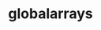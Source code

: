 ---
title: "globalarrays"
layout: cache
categories: [package, develop-2024-05-19]
meta: {"versions": ["5.8.2"], "compilers": ["cce@=15.0.1", "gcc@=10.3.0", "gcc@=11.4.0", "gcc@=9.4.0", "oneapi@=2024.0.0"], "oss": ["rhel8", "sle_hpc15", "ubuntu20.04", "ubuntu22.04"], "platforms": ["linux"], "targets": ["neoverse_v1", "neoverse_v2", "ppc64le", "x86_64_v3", "x86_64_v4", "zen4"], "stacks": ["e4s", "e4s-cray-rhel", "e4s-cray-sles", "e4s-neoverse-v2", "e4s-neoverse_v1", "e4s-oneapi", "e4s-power", "root"], "num_specs": 7, "num_specs_by_stack": {"root": 7, "e4s-cray-rhel": 1, "e4s-cray-sles": 1, "e4s-power": 1, "e4s-neoverse_v1": 1, "e4s-neoverse-v2": 1, "e4s": 1, "e4s-oneapi": 1}}
spec_details: [{"hash": "d52pb44wnaruz2q2tqgdyildt6rfyqpl", "compiler": "cce@=15.0.1", "versions": ["5.8.2"], "os": "rhel8", "platform": "linux", "target": "zen4", "variants": ["armci=mpi-ts", "build_system=autotools", "~scalapack"], "stacks": ["root", "e4s-cray-rhel"], "size": "-", "tarball": "https://binaries.spack.io/develop-2024-05-19/build_cache/linux-rhel8-zen4/cce-15.0.1/globalarrays-5.8.2/linux-rhel8-zen4-cce-15.0.1-globalarrays-5.8.2-d52pb44wnaruz2q2tqgdyildt6rfyqpl.spack"}, {"hash": "sr44dgv7dz4rg6srpwdcyat4lf5urzll", "compiler": "gcc@=10.3.0", "versions": ["5.8.2"], "os": "sle_hpc15", "platform": "linux", "target": "x86_64_v4", "variants": ["armci=mpi-ts", "build_system=autotools", "~scalapack"], "stacks": ["e4s-cray-sles", "root"], "size": "-", "tarball": "https://binaries.spack.io/develop-2024-05-19/build_cache/linux-sle_hpc15-x86_64_v4/gcc-10.3.0/globalarrays-5.8.2/linux-sle_hpc15-x86_64_v4-gcc-10.3.0-globalarrays-5.8.2-sr44dgv7dz4rg6srpwdcyat4lf5urzll.spack"}, {"hash": "fvza3ytlzycb5nyjcfkh4sdemippv56c", "compiler": "gcc@=9.4.0", "versions": ["5.8.2"], "os": "ubuntu20.04", "platform": "linux", "target": "ppc64le", "variants": ["armci=mpi-ts", "build_system=autotools", "~scalapack"], "stacks": ["root", "e4s-power"], "size": "-", "tarball": "https://binaries.spack.io/develop-2024-05-19/build_cache/linux-ubuntu20.04-ppc64le/gcc-9.4.0/globalarrays-5.8.2/linux-ubuntu20.04-ppc64le-gcc-9.4.0-globalarrays-5.8.2-fvza3ytlzycb5nyjcfkh4sdemippv56c.spack"}, {"hash": "hqh4qzfnkgr64ffihwej5bw5vi35x7ia", "compiler": "gcc@=11.4.0", "versions": ["5.8.2"], "os": "ubuntu22.04", "platform": "linux", "target": "neoverse_v1", "variants": ["armci=mpi-ts", "build_system=autotools", "~scalapack"], "stacks": ["e4s-neoverse_v1", "root"], "size": "-", "tarball": "https://binaries.spack.io/develop-2024-05-19/build_cache/linux-ubuntu22.04-neoverse_v1/gcc-11.4.0/globalarrays-5.8.2/linux-ubuntu22.04-neoverse_v1-gcc-11.4.0-globalarrays-5.8.2-hqh4qzfnkgr64ffihwej5bw5vi35x7ia.spack"}, {"hash": "pxe7b6bxdph2qsuoqvy2567ww5oxynzf", "compiler": "gcc@=11.4.0", "versions": ["5.8.2"], "os": "ubuntu22.04", "platform": "linux", "target": "neoverse_v2", "variants": ["armci=mpi-ts", "build_system=autotools", "~scalapack"], "stacks": ["e4s-neoverse-v2", "root"], "size": "-", "tarball": "https://binaries.spack.io/develop-2024-05-19/build_cache/linux-ubuntu22.04-neoverse_v2/gcc-11.4.0/globalarrays-5.8.2/linux-ubuntu22.04-neoverse_v2-gcc-11.4.0-globalarrays-5.8.2-pxe7b6bxdph2qsuoqvy2567ww5oxynzf.spack"}, {"hash": "ha5xial27rw7au3jq7hollazuuvagdpk", "compiler": "gcc@=11.4.0", "versions": ["5.8.2"], "os": "ubuntu22.04", "platform": "linux", "target": "x86_64_v3", "variants": ["armci=mpi-ts", "build_system=autotools", "~scalapack"], "stacks": ["e4s", "root"], "size": "-", "tarball": "https://binaries.spack.io/develop-2024-05-19/build_cache/linux-ubuntu22.04-x86_64_v3/gcc-11.4.0/globalarrays-5.8.2/linux-ubuntu22.04-x86_64_v3-gcc-11.4.0-globalarrays-5.8.2-ha5xial27rw7au3jq7hollazuuvagdpk.spack"}, {"hash": "6h67hvjpajmjepjenja2emflr7zzqrj5", "compiler": "oneapi@=2024.0.0", "versions": ["5.8.2"], "os": "ubuntu22.04", "platform": "linux", "target": "x86_64_v3", "variants": ["armci=mpi-ts", "build_system=autotools", "~scalapack"], "stacks": ["e4s-oneapi", "root"], "size": "-", "tarball": "https://binaries.spack.io/develop-2024-05-19/build_cache/linux-ubuntu22.04-x86_64_v3/oneapi-2024.0.0/globalarrays-5.8.2/linux-ubuntu22.04-x86_64_v3-oneapi-2024.0.0-globalarrays-5.8.2-6h67hvjpajmjepjenja2emflr7zzqrj5.spack"}]
---